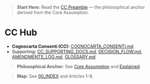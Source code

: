 <!-- status: stub; target: 150+ words -->
> **Start Here:** Read the [CC Preamble](PREAMBLE.md) — the philosophical anchor derived from the Core Assumption.
# CC Hub
- **Cognocarta Consenti (CC):** [COGNOCARTA_CONSENTI.md](./COGNOCARTA_CONSENTI.md)
- Supporting: [CC_SUPPORTING_DOCS.md](./CC_SUPPORTING_DOCS.md), [DECISION_FLOW.md](./DECISION_FLOW.md), [AMENDMENTS_LOG.md](./AMENDMENTS_LOG.md), [GLOSSARY.md](./GLOSSARY.md)


> **Philosophical Anchor:** See [Core Assumption](../philosophy/Core_Assumption.md) and [Explained](../philosophy/Core_Assumption_Explained.md).



> **Map:** See [00_INDEX](00_INDEX.md) and Articles 1–8.


